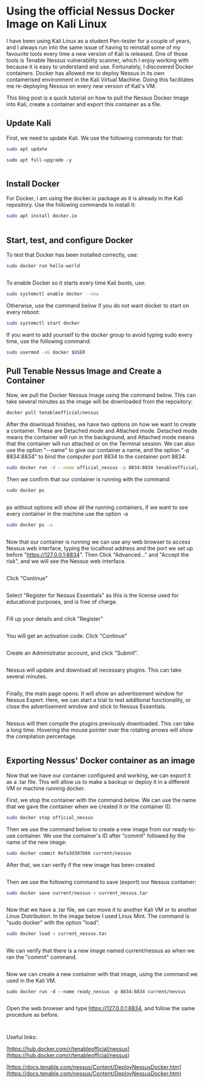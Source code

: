 # Using the official Nessus Docker Image on Kali Linux

I have been using Kali Linux as a student Pen-tester for a couple of years, and I always run into the same issue of having to reinstall some of my favourite tools every time a new version of Kali is released. One of those tools is Tenable Nessus vulnerability scanner, which I enjoy working with because it is easy to understand and use. Fortunately, I discovered Docker containers. Docker has allowed me to deploy Nessus in its own containerised environment in the Kali Virtual Machine. Doing this facilitates me re-deploying Nessus on every new version of Kali's VM.

This blog post is a quick tutorial on how to pull the Nessus Docker Image into Kali, create a container and export this container as a file.

## Update Kali

First, we need to update Kali. We use the following commands for that:

```bash
sudo apt update
```

```
sudo apt full-upgrade -y
```

<figure><img src=".gitbook/assets/image (17).png" alt=""><figcaption></figcaption></figure>

## Install Docker

For Docker, I am using the docker.io package as it is already in the Kali repository. Use the following commands to install it:

```bash
sudo apt install docker.io
```

<figure><img src=".gitbook/assets/image (26).png" alt=""><figcaption></figcaption></figure>

## Start, test, and configure Docker

To test that Docker has been installed correctly, use:

```bash
sudo docker run hello-world
```

<figure><img src=".gitbook/assets/image (15).png" alt=""><figcaption></figcaption></figure>

To enable Docker so it starts every time Kali boots, use:

```bash
sudo systemctl enable docker --now
```

Otherwise, use the command below if you do not want docker to start on every reboot:

```bash
sudo systemctl start docker
```

If you want to add yourself to the docker group to avoid typing sudo every time, use the following command:

```bash
sudo usermod -aG docker $USER
```

## Pull Tenable Nessus Image and Create a Container

Now, we pull the Docker Nessus Image using the command below. This can take several minutes as the image will be downloaded from the repository:

```bash
docker pull tenableofficial/nessus
```

After the download finishes, we have two options on how we want to create a container. These are Detached mode and Attached mode. Detached mode means the container will run in the background, and Attached mode means that the container will run attached or on the Terminal session. We can also use the option "--name" to give our container a name, and the option "-p 8834:8834" to bind the computer port 8834 to the container port 8834:

```bash
sudo docker run -d --name official_nessus -p 8834:8834 tenableofficial/nessus
```

Then we confirm that our container is running with the command:

```bash
sudo docker ps
```

<figure><img src=".gitbook/assets/image (11).png" alt=""><figcaption></figcaption></figure>

ps without options will show all the running containers, if we want to see every container in the machine use the option -a

```bash
sudo docker ps -a
```

<figure><img src=".gitbook/assets/image (13).png" alt=""><figcaption></figcaption></figure>

Now that our container is running we can use any web browser to access Nessus web interface, typing the localhost address and the port we set up before "https://127.0.0.1:8834". Then Click "Advanced..." and "Accept the risk", and we will see the Nessus web interface.

<figure><img src=".gitbook/assets/image (1).png" alt=""><figcaption></figcaption></figure>

Click "Continue"

<figure><img src=".gitbook/assets/image (3).png" alt=""><figcaption></figcaption></figure>

Select "Register for Nessus Essentials" as this is the license used for educational purposes, and is free of charge.

<figure><img src=".gitbook/assets/image (25).png" alt=""><figcaption></figcaption></figure>

Fill up your details and click "Register"

<figure><img src=".gitbook/assets/image (6).png" alt=""><figcaption></figcaption></figure>

You will get an activation code. Click "Continue"

<figure><img src=".gitbook/assets/image (10).png" alt=""><figcaption></figcaption></figure>

Create an Administrator account, and click "Submit".

<figure><img src=".gitbook/assets/image (14).png" alt=""><figcaption></figcaption></figure>

Nessus will update and download all necessary plugins. This can take several minutes.

<figure><img src=".gitbook/assets/image (22).png" alt=""><figcaption></figcaption></figure>

Finally, the main page opens. It will show an advertisement window for Nessus Expert. Here, we can start a trial to test additional functionality, or close the advertisement window and stick to Nessus Essentials.

<figure><img src=".gitbook/assets/image (9).png" alt=""><figcaption></figcaption></figure>

Nessus will then compile the plugins previously downloaded. This can take a long time. Hovering the mouse pointer over the rotating arrows will show the compilation percentage.

<figure><img src=".gitbook/assets/image (16).png" alt=""><figcaption></figcaption></figure>

## Exporting Nessus' Docker container as an image

Now that we have our container configured and working, we can export it as a .tar file. This will allow us to make a backup or deploy it in a different VM or machine running docker.&#x20;

First, we stop the container with the command below. We can use the name that we gave the container when we created it or the container ID.

```bash
sudo docker stop official_nessus
```

Then we use the command below to create a new image from our ready-to-use container. We use the container's ID after "commit" followed by the name of the new image:

```bash
sudo docker commit 8efa3d307b66 current/nessus
```

After that, we can verify if the new image has been created

<figure><img src=".gitbook/assets/image (23).png" alt=""><figcaption></figcaption></figure>

Then we use the following command to save (export) our Nessus container:

```bash
sudo docker save current/nessus > current_nessus.tar
```

<figure><img src=".gitbook/assets/image (20).png" alt=""><figcaption></figcaption></figure>

Now that we have a .tar file, we can move it to another Kali VM or to another Linux Distribution. In the image below I used Linux Mint. The command is "sudo docker" with the option "load".

```bash
sudo docker load < current_nessus.tar
```

<figure><img src=".gitbook/assets/image (2).png" alt=""><figcaption></figcaption></figure>

We can verify that there is a new image named current/nessus as when we ran the "commit" command.

<figure><img src=".gitbook/assets/image (21).png" alt=""><figcaption></figcaption></figure>

Now we can create a new container with that image, using the command we used in the Kali VM.

```
sudo docker run -d --name ready_nessus -p 8834:8834 current/nessus
```

<figure><img src=".gitbook/assets/image (5).png" alt=""><figcaption></figcaption></figure>

Open the web browser and type https://127.0.0.1:8834, and follow the same procedure as before.

<figure><img src=".gitbook/assets/image (12).png" alt=""><figcaption></figcaption></figure>

<figure><img src=".gitbook/assets/image (7).png" alt=""><figcaption></figcaption></figure>

Useful links:

[https://hub.docker.com/r/tenableofficial/nessus](https://hub.docker.com/r/tenableofficial/nessus)

[https://docs.tenable.com/nessus/Content/DeployNessusDocker.htm](https://docs.tenable.com/nessus/Content/DeployNessusDocker.htm)
